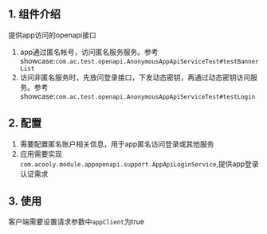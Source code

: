 ## 1. 组件介绍

提供app访问的openapi接口

1. app通过匿名帐号，访问匿名服务服务。参考showcase:`com.ac.test.openapi.AnonymousAppApiServiceTest#testBannerList`
2. 访问非匿名服务时，先放问登录接口，下发动态密钥，再通过动态密钥访问服务。参考showcase:`com.ac.test.openapi.AnonymousAppApiServiceTest#testLogin`

## 2. 配置

1. 需要配置匿名账户相关信息，用于app匿名访问登录或其他服务
2. 应用需要实现`com.acooly.module.appopenapi.support.AppApiLoginService`,提供app登录认证需求

## 3. 使用

客户端需要设置请求参数中`appClient`为true
